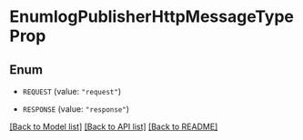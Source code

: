 # EnumlogPublisherHttpMessageTypeProp

## Enum


* `REQUEST` (value: `"request"`)

* `RESPONSE` (value: `"response"`)


[[Back to Model list]](../README.md#documentation-for-models) [[Back to API list]](../README.md#documentation-for-api-endpoints) [[Back to README]](../README.md)


